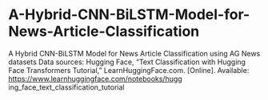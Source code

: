 # A-Hybrid-CNN-BiLSTM-Model-for-News-Article-Classification
A Hybrid CNN-BiLSTM Model for News Article Classification using AG News datasets
Data sources:
Hugging Face, “Text Classification with Hugging Face Transformers Tutorial,” LearnHuggingFace.com. [Online]. Available: https://www.learnhuggingface.com/notebooks/hugg
ing_face_text_classification_tutorial
